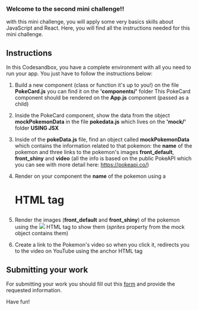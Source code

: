 ### Welcome to the second mini challenge!!

with this mini challenge, you will apply some very basics skills about JavaScript and React.
Here, you will find all the instructions needed for this mini challenge.

## Instructions

In this Codesandbox, you have a complete environment with all you need to run your app. You just have to follow the instructions below:

1. Build a new component (class or function it's up to you!) on the file **PokeCard.js**
   you can find it on the **'components/'** folder
   This PokeCard component should be rendered on the **App.js** component (passed as a child)

2. Inside the PokeCard component, show the data from the object **mockPokemonData** in the file **pokedata.js**
   which lives on the **'mock/'** folder **USING JSX**

3. Inside of the **pokeData.js** file, find an object called **mockPokemonData** which contains the
   information related to that pokemon: the **name** of the pokemon and three links to the pokemon's
   images **front_default**, **front_shiny** and **video**
   (all the info is based on the public PokeAPI
   which you can see with more detail here: https://pokeapi.co/)

4. Render on your component the **name** of the pokemon using a _<h1>_ HTML tag

5. Render the images (**front_default** and **front_shiny**) of the pokemon using the _<img src= ...>_
   HTML tag to show them (_sprites_ property from the mock object contains them)

6. Create a link to the Pokemon's video so when you click it, redirects you to the video
   on YouTube using the anchor _<a src=...>_ HTML tag

## Submitting your work

For submitting your work you should fill out this [form](https://docs.google.com/forms/d/e/1FAIpQLSfKPl79arRD47ekpdEtwp9xjWnPvpCkHIgzGfeFlchee--eSw/viewform) and provide the requested information.

Have fun!
